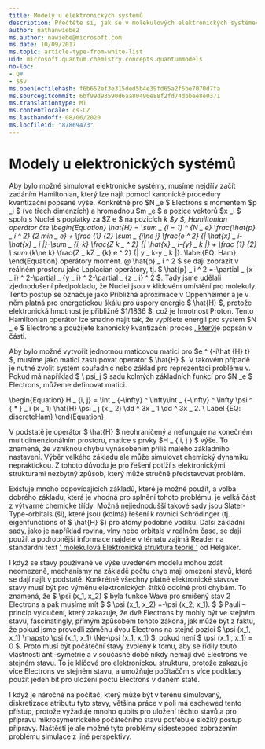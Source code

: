 ```yaml
---
title: Modely u elektronických systémů
description: Přečtěte si, jak se v molekulových elektronických systémech simulují pomocí modelování.
author: nathanwiebe2
ms.author: nawiebe@microsoft.com
ms.date: 10/09/2017
ms.topic: article-type-from-white-list
uid: microsoft.quantum.chemistry.concepts.quantummodels
no-loc:
- Q#
- $$v
ms.openlocfilehash: f6b652ef3e315ded5b4e39fd65a2f6be7070d7fa
ms.sourcegitcommit: 6bf99d93590d6aa80490e88f2fd74dbbee8e0371
ms.translationtype: MT
ms.contentlocale: cs-CZ
ms.lasthandoff: 08/06/2020
ms.locfileid: "87869473"
---
```

# <a name="quantum-models-for-electronic-systems"></a>Modely u elektronických systémů

Aby bylo možné simulovat elektronické systémy, musíme nejdřív začít zadáním Hamiltonian, který lze najít pomocí kanonické procedury kvantizační popsané výše.
Konkrétně pro $N _e $ Electrons s momentem $p _i $ (ve třech dimenzích) a hromadnou $m _e $ a pozice vektorů $x _i $ spolu s Nuclei s poplatky za $Z e $ na pozicích _k $y $, Hamiltonian operátor čte \begin{Equation} \hat{H} = \sum \_ {i = 1} ^ {N \_ e} \frac{\hat{p} \_ i ^ 2} {2 min \_ e} + \frac {1} {2} \sum \_ {i\ne j} \frac{e ^ 2} {| \hat{x} \_ i-\hat{x} \_ j |}-\sum \_ {i, k} \frac{Z k \_ ^ 2} {| \hat{x} \_ i-{y} \_ k |} + \frac {1} {2} \ sum_ {k\ne k} \frac{Z \_ kZ \_ {k} e ^ 2} {| y \_ k-y \_ k |}. \label{EQ: Ham} \end{Equation} operátory moment. @ \hat{p} \_ i ^ 2 $ se dají zobrazit v reálném prostoru jako Laplacian operátory, tj. $ \hat{p} \_ i ^ 2 =-\partial \_ {x \_ i} ^ 2-\partial \_ {y \_ i} ^ 2-\partial \_ {z \_ i} ^ 2 $.
Tady jsme udělali zjednodušení předpokladu, že Nuclei jsou v klidovém umístění pro molekuly.
Tento postup se označuje jako Přibližná aproximace v Oppenheimer a je v něm platná pro energetickou škálu pro úspory energie $ \hat{H} $, protože elektronická hmotnost je přibližně $1/1836 $, což je hmotnost Proton.
Tento Hamiltonian operátor lze snadno najít tak, že vypíšete energii pro systém $N \_ e $ Electrons a použijete kanonický kvantizační proces [, který](xref:microsoft.quantum.chemistry.concepts.quantumdynamics)je popsán v části.

Aby bylo možné vytvořit jednotnou maticovou matici pro $e ^ {-i\hat {H} t} $, musíme jako matici zastupovat operator $ \hat{H} $.
V takovém případě je nutné zvolit systém souřadnic nebo základ pro reprezentaci problému v.
Pokud má například $ \ psi_j $ sadu kolmých základních funkcí pro $N _e $ Electrons, můžeme definovat matici.

\begin{Equation} H \_ {i, j} = \int \_ {-\infty} ^ \infty\int \_ {-\infty} ^ \infty \psi ^ { \* } \_ i (x \_ 1) \hat{H} \psi \_ j (x \_ 2) \dd ^ 3x \_ 1 \dd ^ 3x \_ 2. \ Label {EQ: discreteHam} \end{Equation}

V podstatě je operátor $ \hat{H} $ neohraničený a nefunguje na konečném multidimenzionálním prostoru, matice s prvky $H \_ \{ i, j \} $ výše.
To znamená, že vzniknou chybu vynásobením příliš malého základního nastavení. Výběr velkého základu ale může simulovat chemický dynamiku nepraktickou.
Z tohoto důvodu je pro řešení potíží s elektronickými strukturami nezbytný způsob, který může stručně představovat problém.

Existuje mnoho odpovídajících základů, které je možné použít, a volba dobrého základu, která je vhodná pro splnění tohoto problému, je velká část z výtvarné chemické třídy.
Možná nejjednodušší takové sady jsou Slater-Type-orbitals (ši), které jsou (kolmá) řešení k rovnici Schrödinger (tj. eigenfunctions of $ \hat{H} $) pro atomy podobné vodíku.
Další základní sady, jako je například rovina, vlny nebo orbitals v reálném čase, se dají použít a podrobnější informace najdete v tématu zajímá Reader na standardní text [' molekulová Elektronická struktura teorie '](https://onlinelibrary.wiley.com/doi/book/10.1002/9781119019572) od Helgaker.

I když se stavy používané ve výše uvedeném modelu mohou zdát neomezeně, mechanismy na základě počtu chyb mají omezení stavů, které se dají najít v podstatě.
Konkrétně všechny platné elektronické stavové stavy musí být pro výměnu elektronických štítků odolné proti chybám.
To znamená, že $ \psi (x_1, x_2) $ byla funkce Wave pro smíšený stav 2 Electrons a pak musíme mít $ $ \psi (x_1, x_2) =-\psi (x_2, x_1).
$ $ Pauli – princip vyloučení, který zakazuje, že dvě Electrons by mohly být ve stejném stavu, fascinatingly, přímým způsobem tohoto zákona, jak může být z faktu, že pokud jsme provedli záměnu dvou Electrons na stejné pozici $ \psi (x_1, x_1) \mapsto \psi (x_1, x_1) \Ne-\psi (x_1, x_1) $, pokud není $ \psi (x_1 , x_1) = 0 $.
Proto musí být počáteční stavy zvoleny k tomu, aby se řídily touto vlastností anti-symetrie a v současné době nikdy nemají dvě Electrons ve stejném stavu.
To je klíčové pro elektronickou strukturu, protože zakazuje více Electrons ve stejném stavu, a umožňuje počítačům s více podklady použít jeden bit pro uložení počtu Electrons v daném státě.

I když je náročné na počítač, který může být v terénu simulovaný, diskretizace atributu tyto stavy, většina práce v poli má eschewed tento přístup, protože vyžaduje mnoho qubits pro uložení těchto stavů a pro přípravu mikrosymetrického počátečního stavu potřebuje složitý postup přípravy.
Naštěstí je ale možné tyto problémy sidestepped zobrazením problému simulace z jiné perspektivy.

